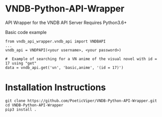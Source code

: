 # VNDB-Python-API-Wrapper
API Wrapper for the VNDB API Server
Requires Python3.6+

Basic code example
```
from vndb_api_wrapper.vndb_api import VNDBAPI
...
vndb_api = VNDPAPI(<your username>, <your password>)

#  Example of searching for a VN anime of the visual novel with id = 17 using "get"
data = vndb_api.get('vn', 'basic,anime', '(id = 17)')
```

# Installation Instructions
```
git clone https://github.com/PoeticViper/VNDB-Python-API-Wrapper.git
cd VNDB-Python-API-Wrapper
pip3 install . 
```
